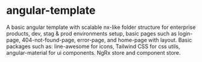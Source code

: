 # angular-template

A basic angular template with scalable nx-like folder structure for enterprise products, dev, stag &amp; prod environments setup, basic pages such as login-page, 404-not-found-page, error-page, and home-page with layout. Basic packages such as: line-awesome for icons, Tailwind CSS for css utils, angular-material for ui components. NgRx store and component store.

<!--
  VS CODE EXTENSIONS:
    * Tailwind CSS IntelliSense
-->
